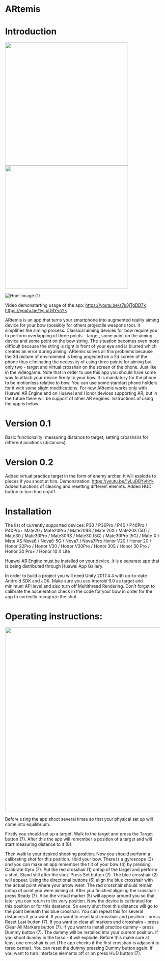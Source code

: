 # ARtemis

# Introduction

<img src="https://user-images.githubusercontent.com/66104180/128610057-202270a9-be67-402c-aa03-5a56262e612b.jpg" width="400"/>
<img src="https://user-images.githubusercontent.com/66104180/128610070-dad78d68-e419-4d8a-a459-c4a62f3be232.jpg" width="400"/>

![Hnet-image (1)](https://user-images.githubusercontent.com/66104180/128610188-7c7a7b90-a421-4b87-bfe2-dd49104e78cf.gif)

Video demonstarting usage of the app: https://youtu.be/s7s3jTgDD7k 
https://youtu.be/1yLuDBYvhYk

ARtemis is an app that turns your smartphone into augmented reality aiming 
device for your bow (possibly for others projectile weapons too). It simplifies
the aiming process. Classical aiming devices for bow require you to perform overlapping
of three points - target, some point on the aiming device and some point on the bow string. 
The situation becomes even more difficult because the string is right in front of your 
eye and is blurred which creates an error during aiming. ARtemis solves all this problems
because the 3d picture of environment is being projected on a 2d screen of the phone thus
eliminating the necessity of using three points for aiming but only two - target and virtual
crosshair on the screen of the phone. Just like in the videogame. Note that in order to use
this app you should have some way to attach your device firmly to your bow. It is mandatory for the phone
to be motionless relative to bow. You can use some standart phone holders for it with some slight 
modifications. For now ARtemis works only with Huawei AR Engine and on Huawei and Honor devices
supporting AR, but in the future there will be support of other AR engines. Instructions of
using the app is below. 

# Version 0.1

Basic functionality: measuring distance to target, setting crosshairs for different positions (distances).

# Version 0.2

Added virtual practice target in the form of enemy archer. It will explode to pieces if you shoot at him.
Demonstration: https://youtu.be/1yLuDBYvhYk
Added functions of clearing and resetting different elemnts.
Added HUD button to turn hud on/off.

# Installation

The list of currently supported devices:
P30 / P30Pro / P40 / P40Pro / P40Pro+
Mate20 / Mate20Pro / Mate20RS / Mate 20X / Mate20X (5G) / Mate30 / Mate30Pro / Mate30RS / Mate30 (5G) / Mate30Pro (5G) / Mate X / Mate XS
Nova6 / Nova6-5G / Nova7 / Nova7Pro
Honor V20 / Honor 20 / Honor 20Pro / Honor V30 / Honor V30Pro / Honor 30S / Honor 30 Pro / Honor 30 Pro+ / Honor 10 X Lite

Huawei AR Engine must be installed on your device. It is a separate app that is being distributed through Huawei App Gallery.

In order to build a project you will need Unity 2017.4.4 with up-to-date Android SDK and JDK. 
Make sure you use Android 9.0 as target and minimum API level and also turn off Multithread Rendering.
Don't forget to calibrate the acceleration check in the code for your bow in order for the app to
correctly recognize the shot. 

# Operating instructions:

<img src="https://user-images.githubusercontent.com/66104180/128610104-fd4b698f-8f61-4826-b8fb-f41a3c079418.jpg" width="600"/>

Before using the app shoot several times so that your physical set up will come into equilibrium.

Firstly you should set up a target. Walk to the target and press the Target button (7). After this 
the app will remember a position of a target and will start measuring distance to it (8).

Then walk to your desired shooting position. Now you should perform a calibrating shot
for this position. Hold your bow. There is a gyroscope (3) and you can make an app
remember the tilt of your bow (4) by pressing Calibrate Gyro (7). Put the red crosshair (1)
ontop of the target and perform a shot. Stand still after the shot. Press Set button (7). The
blue crosshair (2) will appear. Using the directional buttons (6) align the blue crosshair
with the actual point where your arrow went. The red crosshair should remain ontop of point you
were aiming at. After you finished aligning the crosshair - press Ready (7). Also the virtual 
marker (5) will appear around you so that later you can return to ths very position. Now the 
device is calibrated for this position or for this destance. So every shot from this distance 
will go to the point beneath this blue crosshair. You can repeat this for several distances 
if you want. If you want to reset last crosshair and position - press Reset Last button (7).
If you want to clear all markers and crosshairs - press Clear All Markers button (7).
If you want to install practice dummy - press Dummy button (7). The dummy will be installed into
your current position. If you shoot dummy in the torso - it will explode. Before this make sure
at least one crosshair is set (The app checks if the first crosshair is adjasent to torso center).
You can reset the dummy pressing Dummy button again. If you want to turn interface elements off or on 
press HUD button (7). 
